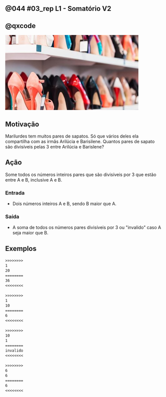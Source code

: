 ## @044 #03_rep L1 - Somatório V2
## @qxcode

![](__capa.jpg)

## Motivação

Marilurdes tem muitos pares de sapatos. Só que vários deles ela compartilha com as irmãs Arilúcia e Barisilene. Quantos pares de sapato são divisíveis pelas 3 entre Arilúcia e Barislene?

## Ação

Some todos os números inteiros pares que são divisíveis por 3 que estão entre A e B, inclusive A e B.

### Entrada

* Dois números inteiros A e B, sendo B maior que A.

### Saída

* A soma de todos os números pares divisíveis por 3 ou "invalido" caso A seja maior que B.

## Exemplos

```
>>>>>>>>
1
20
========
36
<<<<<<<<

>>>>>>>>
1
10
========
6
<<<<<<<<

>>>>>>>>
10
1
========
invalido
<<<<<<<<

>>>>>>>>
6
6
========
6
<<<<<<<<
```

#

